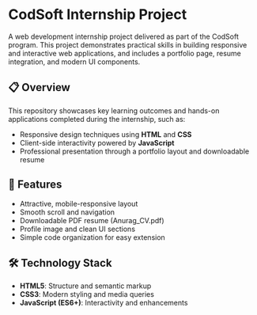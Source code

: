 # CodSoft Internship Project

A web development internship project delivered as part of the CodSoft program. This project demonstrates practical skills in building responsive and interactive web applications, and includes a portfolio page, resume integration, and modern UI components.

## 📋 Overview

This repository showcases key learning outcomes and hands-on applications completed during the internship, such as:
- Responsive design techniques using **HTML** and **CSS**
- Client-side interactivity powered by **JavaScript**
- Professional presentation through a portfolio layout and downloadable resume

## 🚀 Features

- Attractive, mobile-responsive layout
- Smooth scroll and navigation
- Downloadable PDF resume (Anurag_CV.pdf)
- Profile image and clean UI sections
- Simple code organization for easy extension

## 🛠️ Technology Stack

- **HTML5**: Structure and semantic markup
- **CSS3**: Modern styling and media queries
- **JavaScript (ES6+)**: Interactivity and enhancements
